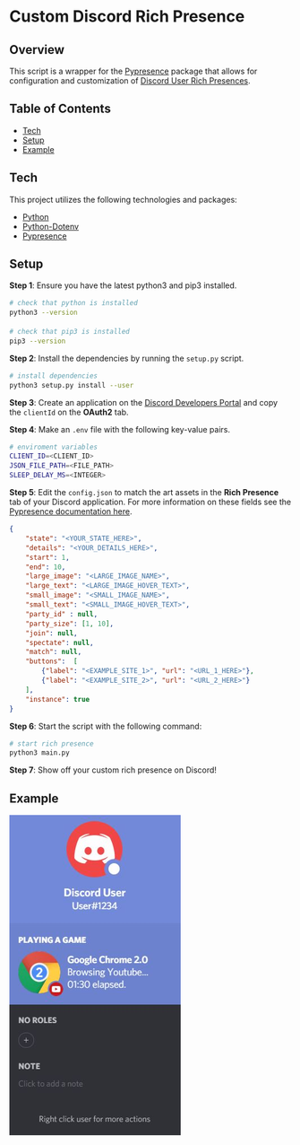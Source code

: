 # Custom Discord Rich Presence

## Overview

This script is a wrapper for the [Pypresence](https://github.com/qwertyquerty/pypresence) package that allows for configuration and customization of [Discord User Rich Presences](https://discord.com/developers/docs/rich-presence/how-to).

## Table of Contents

- [Tech](#tech)<br/>
- [Setup](#data)<br/>
- [Example](#example)<br/>

## Tech

This project utilizes the following technologies and packages:

- [Python](https://www.python.org/)
- [Python-Dotenv](https://pypi.org/project/python-dotenv/)
- [Pypresence](https://pypi.org/project/pypresence/)

## Setup

**Step 1**: Ensure you have the latest python3 and pip3 installed.

```bash
# check that python is installed
python3 --version

# check that pip3 is installed
pip3 --version
```

**Step 2**: Install the dependencies by running the `setup.py` script.

```bash
# install dependencies
python3 setup.py install --user
```

**Step 3**: Create an application on the [Discord Developers Portal](https://discord.com/developers/applications) and copy the `clientId` on the **OAuth2** tab.

**Step 4**: Make an `.env` file with the following key-value pairs.

```bash
# enviroment variables
CLIENT_ID=<CLIENT_ID>
JSON_FILE_PATH=<FILE_PATH>
SLEEP_DELAY_MS=<INTEGER>
```

**Step 5**: Edit the `config.json` to match the art assets in the **Rich Presence** tab of your Discord application. For more information on these fields see the [Pypresence documentation here](https://qwertyquerty.github.io/pypresence/html/doc/presence.html#update).

```json
{
    "state": "<YOUR_STATE_HERE>",
    "details": "<YOUR_DETAILS_HERE>",
    "start": 1,
    "end": 10,
    "large_image": "<LARGE_IMAGE_NAME>",
    "large_text": "<LARGE_IMAGE_HOVER_TEXT>",
    "small_image": "<SMALL_IMAGE_NAME>",
    "small_text": "<SMALL_IMAGE_HOVER_TEXT>",
    "party_id" : null,
    "party_size": [1, 10],
    "join": null,
    "spectate": null,
    "match": null,
    "buttons":  [
        {"label": "<EXAMPLE_SITE_1>", "url": "<URL_1_HERE>"}, 
        {"label": "<EXAMPLE_SITE_2>", "url": "<URL_2_HERE>"}
    ],
    "instance": true
}
```

**Step 6**: Start the script with the following command:

```bash
# start rich presence
python3 main.py
```

**Step 7**: Show off your custom rich presence on Discord!

## Example

![Custom Rich Presence on Discord](/demo/example.jpg)